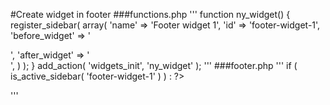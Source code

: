#Create widget in footer
###functions.php
'''
function ny_widget() { 
    register_sidebar( array(
        'name'          => 'Footer widget 1',
        'id'            => 'footer-widget-1',
        'before_widget' => '<div class="widget">',
        'after_widget'  => '</div>',
    ) ); 
}
add_action( 'widgets_init', 'ny_widget' );
'''
###footer.php
'''
if ( is_active_sidebar( 'footer-widget-1' ) ) : ?>
    <div id="footer-widget-1" role="complementary">
    <?php dynamic_sidebar( 'footer-widget-1' ); ?>
    </div>     
<?php endif; ?>
'''

